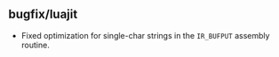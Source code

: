 ## bugfix/luajit

* Fixed optimization for single-char strings in the `IR_BUFPUT` assembly
  routine.
